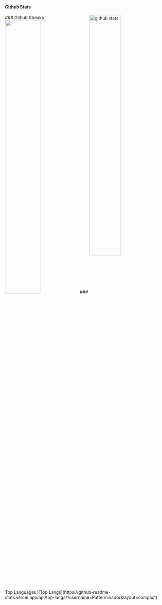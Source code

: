 #### Github Stats
<img src="https://github-readme-stats.vercel.app/api?username=Rafterminador&show_icons=true&theme=gotham" alt="github stats" width="45%" align="right"/>
### Github Streaks
<img src="https://github-readme-streak-stats.herokuapp.com/?user=Rafterminador&theme=dark" width="48%" >
### Top Languages
 ![Top Langs](https://github-readme-stats.vercel.app/api/top-langs/?username=Rafterminador&layout=compact)

